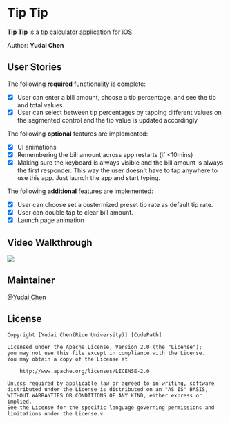 # Tip Tip

**Tip Tip** is a tip calculator application for iOS.

Author: **Yudai Chen**

## User Stories

The following **required** functionality is complete:

- [x] User can enter a bill amount, choose a tip percentage, and see the tip and total values.
- [x] User can select between tip percentages by tapping different values on the segmented control and the tip value is updated accordingly

The following **optional** features are implemented:

- [x] UI animations
- [x] Remembering the bill amount across app restarts (if <10mins)
- [x] Making sure the keyboard is always visible and the bill amount is always the first responder. This way the user doesn't have to tap anywhere to use this app. Just launch the app and start typing.

The following **additional** features are implemented:

- [x] User can choose set a custermized preset tip rate as default tip rate. 
- [x] User can double tap to clear bill amount.
- [x] Launch page animation

## Video Walkthrough

![]( https://github.com/Yudai-Chen/TipTip/blob/main/walkthrough.gif )

## Maintainer

[@Yudai Chen](https://github.com/Yudai-Chen)

## License

```
Copyright [Yudai Chen(Rice University)] [CodePath]

Licensed under the Apache License, Version 2.0 (the "License");
you may not use this file except in compliance with the License.
You may obtain a copy of the License at

    http://www.apache.org/licenses/LICENSE-2.0

Unless required by applicable law or agreed to in writing, software
distributed under the License is distributed on an "AS IS" BASIS,
WITHOUT WARRANTIES OR CONDITIONS OF ANY KIND, either express or implied.
See the License for the specific language governing permissions and
limitations under the License.v
```